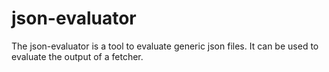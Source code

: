 # json-evaluator

The json-evaluator is a tool to evaluate generic json files. It can be used to evaluate the output of a fetcher.
